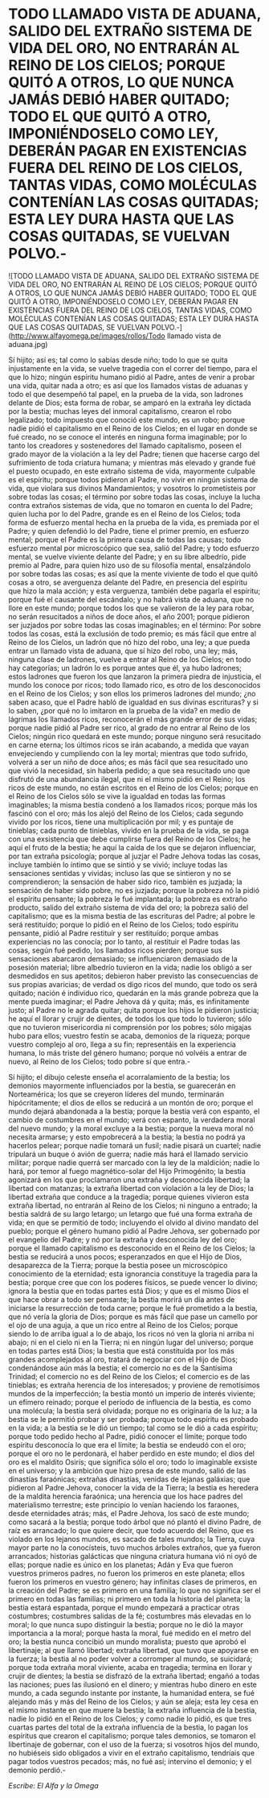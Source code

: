 # TODO LLAMADO VISTA DE ADUANA, SALIDO DEL EXTRAÑO SISTEMA DE VIDA DEL ORO, NO ENTRARÁN AL REINO DE LOS CIELOS; PORQUE QUITÓ A OTROS, LO QUE NUNCA JAMÁS DEBIÓ HABER QUITADO; TODO EL QUE QUITÓ A OTRO, IMPONIÉNDOSELO COMO LEY, DEBERÁN PAGAR EN EXISTENCIAS FUERA DEL REINO DE LOS CIELOS, TANTAS VIDAS, COMO MOLÉCULAS CONTENÍAN LAS COSAS QUITADAS; ESTA LEY DURA HASTA QUE LAS COSAS QUITADAS, SE VUELVAN POLVO.-

![TODO LLAMADO VISTA DE ADUANA, SALIDO DEL EXTRAÑO SISTEMA DE VIDA DEL ORO, NO ENTRARÁN AL REINO DE LOS CIELOS; PORQUE QUITÓ A OTROS, LO QUE NUNCA JAMÁS DEBIÓ HABER QUITADO; TODO EL QUE QUITÓ A OTRO, IMPONIÉNDOSELO COMO LEY, DEBERÁN PAGAR EN EXISTENCIAS FUERA DEL REINO DE LOS CIELOS, TANTAS VIDAS, COMO MOLÉCULAS CONTENÍAN LAS COSAS QUITADAS; ESTA LEY DURA HASTA QUE LAS COSAS QUITADAS, SE VUELVAN POLVO.-](http://www.alfayomega.pe/images/rollos/Todo llamado vista de aduana.jpg)

Sí hijito; así es; tal como lo sabías desde niño; todo lo que se quita injustamente en la vida, se vuelve tragedia con el correr del tiempo, para el que lo hizo; ningún espíritu humano pidió al Padre, antes de venir a probar una vida, quitar nada a otro; es así que los llamados vistas de aduanas y todo el que desempeñó tal papel, en la prueba de la vida, son ladrones delante de Dios; esta forma de robar, se amparó en la extraña ley dictada por la bestia; muchas leyes del inmoral capitalismo, crearon el robo legalizado; todo impuesto que conoció este mundo, es un robo; porque nadie pidió el capitalismo en el Reino de los Cielos; en el lugar en donde se fué creado, no se conoce el interés en ninguna forma imaginable; por lo tanto los creadores y sostenedores del llamado capitalismo, poseen el grado mayor de la violación a la ley del Padre; tienen que hacerse cargo del sufrimiento de toda criatura humana; y mientras más elevado y grande fué el puesto ocupado, en este extraño sistema de vida, mayormente culpable es el espíritu; porque todos pidieron al Padre, no vivir en ningún sistema de vida, que violara sus divinos Mandamientos; y vosotros lo prometísteis por sobre todas las cosas; el término por sobre todas las cosas, incluye la lucha contra extraños sistemas de vida, que no tomaron en cuenta lo del Padre; quien lucha por lo del Padre, grande es en el Reino de los Cielos; toda forma de esfuerzo mental hecha en la prueba de la vida, es premiada por el Padre; y quien defendió lo del Padre, tiene el primer premio, en esfuerzo mental; porque el Padre es la primera causa de todas las causas; todo esfuerzo mental por microscópico que sea, salió del Padre; y todo esfuerzo mental, se vuelve viviente delante del Padre; y en su libre albedrío, pide premio al Padre, para quien hizo uso de su filosofía mental, ensalzándolo por sobre todas las cosas; es así que la mente viviente de todo el que quitó cosas a otro, se averguenza delante del Padre, en presencia del espíritu que hizo la mala acción; y esta verguenza, también debe pagarla el espíritu; porque fué el causante del escándalo; y no habrá vista de aduana, que no llore en este mundo; porque todos los que se valieron de la ley para robar, no serán resucitados a niños de doce años, el año 2001; porque pidieron ser juzjados por sobre todas las cosas imaginables; en el término: Por sobre todos las cosas, está la exclusión de todo premio; es más fácil que entre al Reino de los Cielos, un ladrón que nó hizo del robo, una ley; a que pueda entrar un llamado vista de aduana, que sí hizo del robo, una ley; más, ninguna clase de ladrones, vuelve a entrar al Reino de los Cielos; en todo hay categorías; un ladrón lo es porque antes que él, ya hubo ladrones; estos ladrones que fueron los que lanzaron la primera piedra de injusticia, el mundo los conoce por ricos; todo llamado rico, es otro de los desconocidos en el Reino de los Cielos; y son ellos los primeros ladrones del mundo; ¿no saben acaso, que el Padre habló de igualdad en sus divinas escrituras? y si lo saben, ¿por qué no lo imitaron en la prueba de la vida? en medio de lágrimas los llamados ricos, reconocerán el más grande error de sus vidas; porque nadie pidió al Padre ser rico, al grado de no entrar al Reino de los Cielos; ningún rico quedará en este mundo; porque ninguno será resucitado en carne eterna; los últimos ricos se irán acabando, a medida que vayan envejeciendo y cumpliendo con la ley mortal; mientras que todo sufrido, volverá a ser un niño de doce años; es más fácil que sea resucitado uno que vivió la necesidad, sin haberla pedido; a que sea resucitado uno que disfrutó de una abundancia ilegal, que ni el mismo pidió en el Reino; los ricos de este mundo, no están escritos en el Reino de los Cielos; porque en el Reino de los Cielos sólo se vive la igualdad en todas las formas imaginables; la misma bestia condenó a los llamados ricos; porque más los fascinó con el oro; más los alejó del Reino de los Cielos; cada segundo vivido por los ricos, tiene una multiplicación por mil; y es puntaje de tinieblas; cada punto de tinieblas, vivido en la prueba de la vida, se paga con una exsistencia que debe cumplirse fuera del Reino de los Cielos; he aquí el fruto de la bestia; he aquí la caída de los que se dejaron influenciar, por tan extraña psicología; porque al juzjar el Padre Jehova todas las cosas, incluye también lo íntimo que se sintió y se vivió; incluye todas las sensaciones sentidas y vividas; incluso las que se sintieron y no se comprendieron; la sensación de haber sido rico, también es juzjada; la sensación de haber sido pobre, no es juzjada; porque la pobreza nó la pidió el espíritu pensante; la pobreza le fué implantada; la pobreza es extraño producto, salido del extraño sistema de vida del oro; la pobreza salió del capitalismo; que es la misma bestia de las escrituras del Padre; al pobre le será restituído; porque lo pidió en el Reino de los Cielos; todo espíritu pensante, pidió al Padre restituír y ser restituído; porque ambas experiencias no las conocía; por lo tanto, al restituir el Padre todas las cosas, según fué pedido, los llamados ricos pierden; porque sus sensaciones abarcaron demasiado; se influenciaron demasiado de la posesión material; libre albedrío tuvieron en la vida; nadie los obligó a ser desmedidos en sus apetitos; debieron haber previsto las consecuencias de sus propias avaricias; de verdad os digo ricos del mundo, que todo os será quitado; nación é individuo rico, quedarán en la más grande pobreza que la mente pueda imaginar; el Padre Jehova dá y quita; más, es infinitamente justo; al Padre no le agrada quitar; quita porque los hijos le pidieron justicia; he aquí el llorar y crujir de dientes, de todos los que todo lo tuvieron; sólo que no tuvieron misericordia ni comprensión por los pobres; sólo migajas hubo para ellos; vuestro festín se acaba, demonios de la riqueza; porque vuestro complejo al oro, llega a su fin; representáis en la experiencia humana, lo más triste del género humano; porque nó volvéis a entrar de nuevo, al Reino de los Cielos; todo pobre sí que entra.-

Sí hijito; el dibujo celeste enseña el acorralamiento de la bestia; los demonios mayormente influenciados por la bestia, se guarecerán en Norteamérica; los que se creyeron líderes del mundo, terminarán hipócritamente; el dios de ellos se reducirá a un montón de oro; porque el mundo dejará abandonada a la bestia; porque la bestia verá con espanto, el cambio de costumbres en el mundo; verá con espanto, la verdadera moral del nuevo mundo; y la moral excluye a la bestia; porque la nueva moral nó necesita armarse; y esto empobrecerá a la bestia; la bestia no podrá ya hacerlos pelear; porque nadie tomará un fusil; nadie pisará un cuartel; nadie tripulará un buque ó avión de guerra; nadie más hará el llamado servicio militar; porque nadie querrá ser marcado con la ley de la maldición; nadie lo hará, por temor al fuego magnético-solar del Hijo Primogénito; la bestia agonizará en los que proclamaron una extraña y desconocida libertad; la libertad con matanzas; la extraña libertad con violación a la ley de Dios; la libertad extraña que conduce a la tragedia; porque quienes vivieron esta extraña libertad, no entrarán al Reino de los Cielos; ni ninguno a entrado; la bestia saldrá de su largo letargo; un letargo que fué una forma extraña de vida; en que se permitió de todo; incluyendo el olvido al divino mandato del pueblo; porque el género humano pidió al Padre Jehova, ser gobernado por el evangelio del Padre; y nó por la extraña y desconocida ley del oro; porque el llamado capitalismo es desconocido en el Reino de los Cielos; la bestia se reducirá a unos pocos; esperanzados en que el Hijo de Dios, desaparezca de la Tierra; porque la bestia posee un microscópico conocimiento de la eternidad; esta ignorancia constituye la tragedia para la bestia; porque cree que con los poderes físicos, se puede vencer lo divino; ignora la bestia que en todas partes está Dios; y que es el mismo Dios el que hace obrar a todo ser pensante; la bestia morirá un día antes de iniciarse la resurrección de toda carne; porque le fué prometido a la bestia, que nó vería la gloria de Dios; porque es más fácil que pase un camello por el ojo de una aguja, a que un rico entre al Reino de los Cielos; porque siendo lo de arriba igual a lo de abajo, los ricos nó ven la gloria ni arriba ni abajo; ni en el cielo ni en la Tierra; ni en ningún lugar del universo; porque en todas partes está Dios; la bestia que está constituída por los más grandes acomplejados al oro, tratará de negociar con el Hijo de Dios; condenándose aún más la bestia; el comercio no es de la Santísima Trinidad; el comercio no es del Reino de los Cielos; el comercio es de las tinieblas; es extraña herencia de los interesados; y proviene de remotísimos mundos de la imperfección; la bestia montó un imperio de interés viviente; un efímero reinado; porque el período de influencia de la bestia, es como una molécula; la bestia será olvidada; porque no es originaria de la luz; a la bestia se le permitió probar y ser probada; porque todo espíritu es probado en la vida; a la bestia se le dió un tiempo; tal como se le dió a cada espíritu; porque todo pedido hecho al Padre, pidió conocer el límite; porque todo espíritu desconocía lo que era el límite; la bestia se endeudó con el oro; porque el oro no le perdonará, el haber perdido en este mundo; el dios del oro es el maldito Osiris; que significa sólo el oro; todo lo imaginable exsiste en el universo; y la ambición que hizo presa de este mundo, salió de las dinastías faraónicas; extrañas dinastías, venidas de lejanas galáxias; que pidieron al Padre Jehova, conocer la vida de la Tierra; la bestia es heredera de la maldita herencia faraónica; una herencia que los hace padres del materialismo terrestre; este principio lo venían haciendo los faraones, desde eternidades atrás; más, el Padre Jehova, los sacó de este mundo; como sacará a la bestia; porque todo árbol que nó plantó el divino Padre, de raíz es arrancado; lo que quiere decir, que todo acuerdo del Reino, que es violado en los lejanos mundos, es sacado de tales mundos; la Tierra, cuya mayor parte no la conocísteis, tuvo muchos árboles extraños, que ya fueron arrancados; historias galácticas que ninguna criatura humana vió ni oyó de ellas; porque nadie es único en los planetas; Adán y Eva que fueron vuestros primeros padres, no fueron los primeros en este planeta; ellos fueron los primeros en vuestro género; hay infinitas clases de primeros, en la creación del Padre; se es primero en una familia; lo que no significa ser el primero en todas las familias; ni primero en toda la historia del planeta; la bestia estará espantada, porque el mundo empezará a practicar otras costumbres; costumbres salidas de la fé; costumbres más elevadas en lo moral; lo que nunca supo distinguir la bestia; porque no le dió la mayor importancia a la moral; porque hasta la moral, fué medido en el metro del oro; la bestia nunca concibió un mundo moralista; puesto que aprobó el libertinaje; al que llamó libertad; extraña libertad, que tuvo que apoyarse en la fuerza; la bestia al no poder volver a corromper al mundo, se suicidará; porque toda extraña moral viviente, acaba en tragedia; termina en llorar y crujir de dientes; la bestia se disfrazó de la extraña libertad; engañó a todas las naciones; pues las ilusionó en el dinero; y mientras hubo dinero en este mundo, a cada segundo instante por instante, la humanidad entera, se fué alejando más y más del Reino de los Cielos; y aún se aleja; esta ley cesa en el mismo instante en que muere la bestia; la extraña influencia de la bestia, nadie lo pidió en el Reino de los Cielos; y como nadie lo pidió, es que tres cuartas partes del total de la extraña influencia de la bestia, lo pagan los espíritus que crearon el capitalismo; porque tales demonios, se tomaron el libertinaje de gobernar, con el uso de la fuerza; si vosotros hijos del mundo, no hubiéseis sido obligados a vivir en el extraño capitalismo, tendríais que pagar todos vuestros pecados; más, no fué así; intervino el demonio; y el demonio perdió.-

*Escribe: El Alfa y la Omega*
